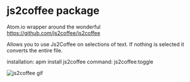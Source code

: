 # js2coffee package

Atom.io wrapper around the wonderful https://github.com/js2coffee/js2coffee

Allows you to use Js2Coffee on selections of text. If nothing is selected it converts the entire file.

installation: apm install js2coffee
command: js2coffee:toggle

![js2coffee gif](https://raw.github.com/Chandler/atom-js2coffee/master/js2coffee.gif)
